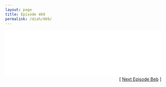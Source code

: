 ```yaml
---
layout: page
title: Episode 469
permalink: /diah/469/
---
```


<iframe allowfullscreen="true" frameborder="0" style="width:100%;" marginheight="0" marginwidth="0" mozallowfullscreen="true" scrolling="NO" src="//gdriveplayer.us/embed2.php?link=%252Bk8CrjhgCh4bPbyeBKGirgKoNhnpE%252BhrHwXUb3oEfOStm6Wapm9jtHuo37%252Fzj%252B5euXRb7hZRN5SQv13%252FUfbCoU0Qy4ZsZUVQzPqNdh2r1CPnlqvC%252FpEwxFDkztp9oTo22iy6167eLLuTGIYzL5tCZVsi%252B8Tj7HP9n1l2Fnkw4Kl8Qr0ngyqCmFQM1OuK0IrinCDd2WTGRtzvYm49GRU0ux&amp;no_adult=yes" webkitallowfullscreen="true"></iframe>

<div align="right">[ <a href="/diah/470/">Next Episode Beb</a> ]</div>

